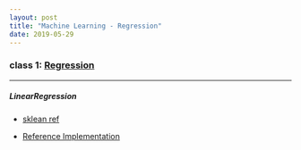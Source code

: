 ```yaml
---
layout: post
title: "Machine Learning - Regression"
date: 2019-05-29
---
```


### class 1: [Regression](http://speech.ee.ntu.edu.tw/~tlkagk/courses/ML_2017/Lecture/Regression.pdf)

---

<h5>LinearRegression</h5>

- [sklean ref](https://scikit-learn.org/stable/modules/linear_model.html#ordinary-least-squares)

- [Reference Implementation](http://localhost:8888/notebooks/LR.ipynb)
